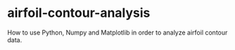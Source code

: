 airfoil-contour-analysis
========================

How to use Python, Numpy and Matplotlib in order to analyze airfoil contour data.
